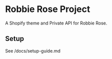 # Robbie Rose Project
A Shopify theme and Private API for Robbie Rose.

## Setup
See /docs/setup-guide.md